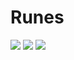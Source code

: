 # Runes

![](https://upload.wikimedia.org/wikipedia/commons/0/0c/Runic_letter_mannaz.png)
![](https://upload.wikimedia.org/wikipedia/commons/1/14/Runic_letter_algiz.png)
![](https://upload.wikimedia.org/wikipedia/commons/1/16/Runic_letter_othalan.png)


